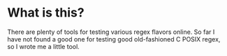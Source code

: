 # What is this?

There are plenty of tools for testing various regex flavors online. So far I have not found a good one for testing good old-fashioned C POSIX regex, so I wrote me a little tool.
